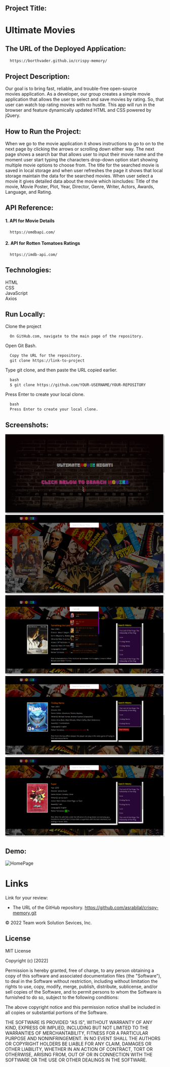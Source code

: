## Project Title: 

# Ultimate Movies


##  The URL of the Deployed Application:
```
  https://borthvader.github.io/crispy-memory/
```

## Project Description:

Our goal is to bring fast, reliable, and trouble-free open-source movies application. As a developer, our group creates a simple movie application that allows the user to select and save movies by rating. So, that user can watch top rating movies with no hustle. This app will run in the browser and feature dynamically updated HTML and CSS powered by jQuery.


## How to Run the Project:

When we go to the movie application it shows instructions to go to on to the next page by clicking the arrows or scrolling down either way. The next page shows a search bar that allows user to input their movie name and the moment user start typing the characters drop-down option start showing multiple movie options to choose from. The title for the searched movie is saved in local storage and when user refreshes the page it shows that local storage maintain the data for the searched movies. When user select a movie it gives detailed data about the movie which isincludes: Title of the movie, Movie Poster, Plot, Year, Director, Genre, Writer, Actors, Awards, Language, and Rating.

## API Reference:

#### 1. API for Movie Details

```
  https://omdbapi.com/
```
#### 2. API for Rotten Tomatoes Ratings
```
  https://imdb-api.com/
```

## Technologies:

HTML<br>
CSS <br>
JavaScript<br>
Axios


## Run Locally:

Clone the project

```
  On GitHub.com, navigate to the main page of the repository.
```

Open Git Bash.

```
  Copy the URL for the repository.
  git clone https://link-to-project
```

Type git clone, and then paste the URL copied earlier.
```
  bash
  $ git clone https://github.com/YOUR-USERNAME/YOUR-REPOSITORY
```

Press Enter to create your local clone.

```
  bash
  Press Enter to create your local clone.
```
## Screenshots:

![Home Page](./assets/images/home_pg.png)
![Search Page](./assets/images/search_pg.png)
![Search Scroll Down Option](./assets/images/search_scrl.png)
![Search Result](./assets/images/search__result.png)
![Search History](./assets/images/history_lclstg.png)



## Demo:

![HomePage](./assets/images/demo.gif)

# Links

Link for your review:

* The URL of the GitHub repository. 
https://github.com/asrabilal/crispy-memory.git


© 2022 Team work Solution Sevices, Inc.

## License

MIT License

Copyright (c) [2022]

Permission is hereby granted, free of charge, to any person obtaining a copy of this software and associated documentation files (the "Software"), to deal in the Software without restriction, including without limitation the rights to use, copy, modify, merge, publish, distribute, sublicense, and/or sell copies of the Software, and to permit persons to whom the Software is furnished to do so, subject to the following conditions:

The above copyright notice and this permission notice shall be included in all copies or substantial portions of the Software.

THE SOFTWARE IS PROVIDED "AS IS", WITHOUT WARRANTY OF ANY KIND, EXPRESS OR IMPLIED, INCLUDING BUT NOT LIMITED TO THE WARRANTIES OF MERCHANTABILITY, FITNESS FOR A PARTICULAR PURPOSE AND NONINFRINGEMENT. IN NO EVENT SHALL THE AUTHORS OR COPYRIGHT HOLDERS BE LIABLE FOR ANY CLAIM, DAMAGES OR OTHER LIABILITY, WHETHER IN AN ACTION OF CONTRACT, TORT OR OTHERWISE, ARISING FROM, OUT OF OR IN CONNECTION WITH THE SOFTWARE OR THE USE OR OTHER DEALINGS IN THE SOFTWARE.
